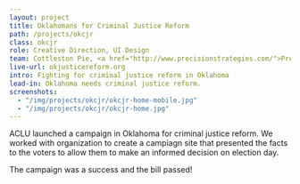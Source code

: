 ```yaml
---
layout: project
title: Oklahomans for Criminal Justice Reform
path: /projects/okcjr
class: okcjr
role: Creative Direction, UI Design
team: Cottleston Pie, <a href="http://www.precisionstrategies.com/">Precision</a>,  <a href="http://www.patronage.org">Patronage</a>
live-url: okjusticereform.org
intro: Fighting for criminal justice reform in Oklahoma
lead-in: Oklahoma needs criminal justice reform.
screenshots: 
  - "/img/projects/okcjr/okcjr-home-mobile.jpg"
  - "/img/projects/okcjr/okcjr-home.jpg"
---
```


<p>ACLU launched a campaign in Oklahoma for criminal justice reform. We worked with organization to create a campiagn site that presented the facts to the voters to allow them to make an informed decision on election day. </p>
<p>The campaign was a success and the bill passed!</p>